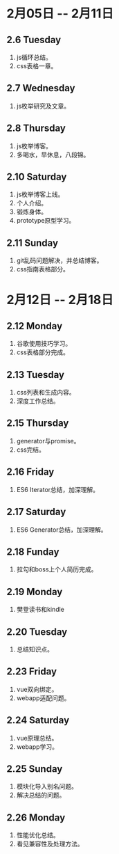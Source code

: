 # 2月05日 -- 2月11日

## 2.6 Tuesday
1. js循环总结。
2. css表格一章。

## 2.7 Wednesday
1. js枚举研究及文章。

## 2.8 Thursday
1. js枚举博客。
2. 多喝水，早休息，八段锦。

## 2.10 Saturday
1. js枚举博客上线。
2. 个人介绍。
3. 锻炼身体。
4. prototype原型学习。

## 2.11 Sunday
1. git乱码问题解决，并总结博客。
2. css指南表格部分。

# 2月12日 -- 2月18日

## 2.12 Monday
1. 谷歌使用技巧学习。
2. css表格部分完成。

## 2.13 Tuesday
1. css列表和生成内容。
2. 深度工作总结。

## 2.15 Thursday
1. generator与promise。
2. css完结。

## 2.16 Friday
1. ES6 Iterator总结，加深理解。

## 2.17 Saturday
1. ES6 Generator总结，加深理解。

## 2.18 Funday
1. 拉勾和boss上个人简历完成。

## 2.19 Monday
1. 樊登读书和kindle

## 2.20 Tuesday
1. 总结知识点。

## 2.23 Friday
1. vue双向绑定。
2. webapp适配问题。

## 2.24 Saturday
1. vue原理总结。
2. webapp学习。

## 2.25 Sunday
1. 模块化导入别名问题。
2. 解决总结的问题。

## 2.26 Monday
1. 性能优化总结。
2. 看见兼容性及处理方法。